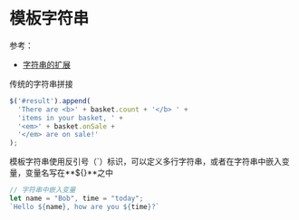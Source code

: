 # 模板字符串

参考：

+ [字符串的扩展](<http://es6.ruanyifeng.com/#docs/string#%E6%A8%A1%E6%9D%BF%E5%AD%97%E7%AC%A6%E4%B8%B2>)

传统的字符串拼接

```javascript
$('#result').append(
  'There are <b>' + basket.count + '</b> ' +
  'items in your basket, ' +
  '<em>' + basket.onSale +
  '</em> are on sale!'
);
```

模板字符串使用反引号（`）标识，可以定义多行字符串，或者在字符串中嵌入变量，变量名写在**${}**之中

```javascript
// 字符串中嵌入变量
let name = "Bob", time = "today";
`Hello ${name}, how are you ${time}?`
```

